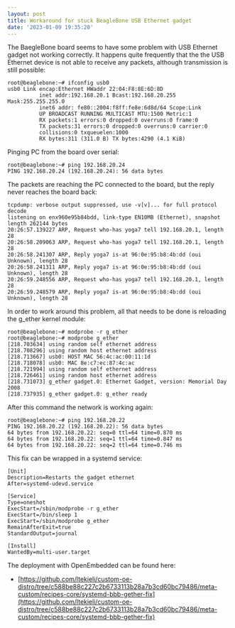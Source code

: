 ```yaml
---
layout: post
title: Workaround for stuck BeagleBone USB Ethernet gadget
date: '2023-01-09 19:35:20'
---
```


The BaegleBone board seems to have some problem with USB Ethernet gadget not working correctly. It happens quite frequently that the the USB Ethernet device is not able to receive any packets, although transmission is still possible:

    root@beaglebone:~# ifconfig usb0
    usb0 Link encap:Ethernet HWaddr 22:04:F8:8E:6D:8D  
              inet addr:192.168.20.1 Bcast:192.168.20.255 Mask:255.255.255.0
              inet6 addr: fe80::2004:f8ff:fe8e:6d8d/64 Scope:Link
              UP BROADCAST RUNNING MULTICAST MTU:1500 Metric:1
              RX packets:1 errors:0 dropped:0 overruns:0 frame:0
              TX packets:31 errors:0 dropped:0 overruns:0 carrier:0
              collisions:0 txqueuelen:1000 
              RX bytes:311 (311.0 B) TX bytes:4290 (4.1 KiB)

Pinging PC from the board over serial:

    root@beaglebone:~# ping 192.168.20.24
    PING 192.168.20.24 (192.168.20.24): 56 data bytes

The packets are reaching the PC connected to the board, but the reply never reaches the board back:

    tcpdump: verbose output suppressed, use -v[v]... for full protocol decode
    listening on enx960e95b84bdd, link-type EN10MB (Ethernet), snapshot length 262144 bytes
    20:26:57.139227 ARP, Request who-has yoga7 tell 192.168.20.1, length 28
    20:26:58.209063 ARP, Request who-has yoga7 tell 192.168.20.1, length 28
    20:26:58.241307 ARP, Reply yoga7 is-at 96:0e:95:b8:4b:dd (oui Unknown), length 28
    20:26:58.241311 ARP, Reply yoga7 is-at 96:0e:95:b8:4b:dd (oui Unknown), length 28
    20:26:59.248556 ARP, Request who-has yoga7 tell 192.168.20.1, length 28
    20:26:59.248579 ARP, Reply yoga7 is-at 96:0e:95:b8:4b:dd (oui Unknown), length 28

In order to work around this problem, all that needs to be done is reloading the g\_ether kernel module:

    root@beaglebone:~# modprobe -r g_ether
    root@beaglebone:~# modprobe g_ether
    [218.703634] using random self ethernet address
    [218.708296] using random host ethernet address
    [218.713667] usb0: HOST MAC 56:4c:ac:00:11:1d
    [218.718078] usb0: MAC 8e:c7:ec:87:4c:ac
    [218.721994] using random self ethernet address
    [218.726461] using random host ethernet address
    [218.731073] g_ether gadget.0: Ethernet Gadget, version: Memorial Day 2008
    [218.737935] g_ether gadget.0: g_ether ready

After this command the network is working again:

    root@beaglebone:~# ping 192.168.20.22
    PING 192.168.20.22 (192.168.20.22): 56 data bytes
    64 bytes from 192.168.20.22: seq=0 ttl=64 time=0.870 ms
    64 bytes from 192.168.20.22: seq=1 ttl=64 time=0.847 ms
    64 bytes from 192.168.20.22: seq=2 ttl=64 time=0.746 ms

This fix can be wrapped in a systemd service:

    [Unit]
    Description=Restarts the gadget ethernet
    After=systemd-udevd.service
    
    [Service]
    Type=oneshot
    ExecStart=/sbin/modprobe -r g_ether
    ExecStart=/bin/sleep 1
    ExecStart=/sbin/modprobe g_ether
    RemainAfterExit=true
    StandardOutput=journal
    
    [Install]
    WantedBy=multi-user.target

The deployment with OpenEmbedded can be found here:

- [https://github.com/ltekieli/custom-oe-distro/tree/c588be88c227c2b6733113b28a7b3cd60bc79486/meta-custom/recipes-core/systemd-bbb-gether-fix](https://github.com/ltekieli/custom-oe-distro/tree/c588be88c227c2b6733113b28a7b3cd60bc79486/meta-custom/recipes-core/systemd-bbb-gether-fix)
